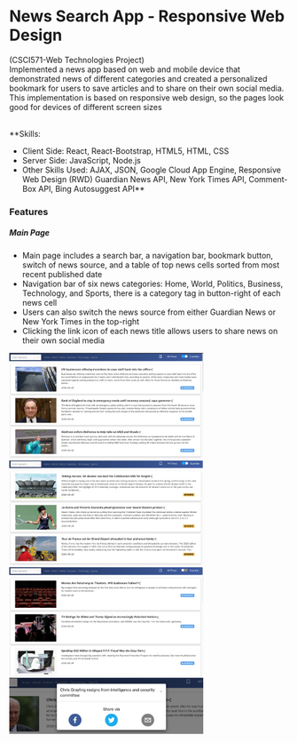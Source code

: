 # News Search App - Responsive Web Design

(CSCI571-Web Technologies Project) <br>
Implemented a news app based on web and mobile device that demonstrated news of different categories and created a personalized bookmark for users to save articles and to share on their own social media. This implementation is based on responsive web design, so the pages look good for devices of different screen sizes<br><br>

**Skills: 
- Client Side: React, React-Bootstrap, HTML5, HTML, CSS<br>
- Server Side: JavaScript, Node.js<br>
- Other Skills Used: AJAX, JSON, Google Cloud App Engine, Responsive Web Design (RWD) Guardian News API, New York Times API, Comment-Box API, Bing Autosuggest API** <br>

### Features
##### Main Page
- Main page includes a search bar, a navigation bar, bookmark button, switch of news source, and a table of top news cells sorted from most recent published date
- Navigation bar of six news categories: Home, World, Politics, Business, Technology, and Sports, there is a category tag in button-right of each news cell
- Users can also switch the news source from either Guardian News or New York Times in the top-right 
- Clicking the link icon of each news title allows users to share news on their own social media
<p>
	<img src="./imgs/guardian.png" width="350px" />
	<img src="./imgs/sports.png" width="350px" />
	<img src="./imgs/nytimes.png" width="350px" />
	<img src="./imgs/link.png" width="350px" />
</p>
